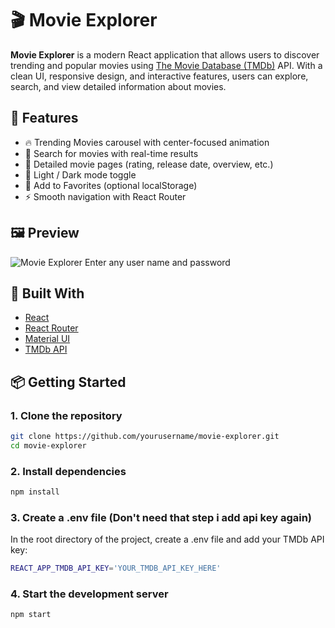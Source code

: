 # 🎬 Movie Explorer

**Movie Explorer** is a modern React application that allows users to discover trending and popular movies using [The Movie Database (TMDb)](https://www.themoviedb.org/) API. With a clean UI, responsive design, and interactive features, users can explore, search, and view detailed information about movies.

## 🚀 Features

- 🔥 Trending Movies carousel with center-focused animation
- 🔎 Search for movies with real-time results
- 📄 Detailed movie pages (rating, release date, overview, etc.)
- 🌙 Light / Dark mode toggle
- 💾 Add to Favorites (optional localStorage)
- ⚡ Smooth navigation with React Router

## 🖼️ Preview

![Movie Explorer](https://movie-explorer-azure.vercel.app/)
Enter any user name and password

## 🧰 Built With

- [React](https://reactjs.org/)
- [React Router](https://reactrouter.com/)
- [Material UI](https://mui.com/)
- [TMDb API](https://developers.themoviedb.org/3)

## 📦 Getting Started

### 1. Clone the repository

```bash
git clone https://github.com/yourusername/movie-explorer.git
cd movie-explorer
```
### 2. Install dependencies
```bash
npm install
```

### 3. Create a .env file (Don't need that step i add api key again)
In the root directory of the project, create a .env file and add your TMDb API key:
```bash
REACT_APP_TMDB_API_KEY='YOUR_TMDB_API_KEY_HERE'
```
### 4. Start the development server
```bash
npm start
```
